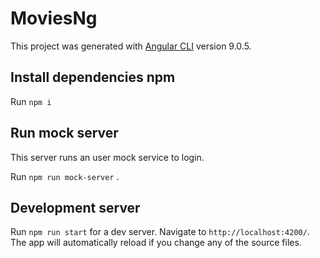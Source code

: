 # MoviesNg

This project was generated with [Angular CLI](https://github.com/angular/angular-cli) version 9.0.5.


## Install dependencies npm

Run `npm i`

## Run mock server

This server runs an user mock service to login.

Run `npm run mock-server` .

## Development server

Run `npm run start` for a dev server. Navigate to `http://localhost:4200/`. The app will automatically reload if you change any of the source files.

